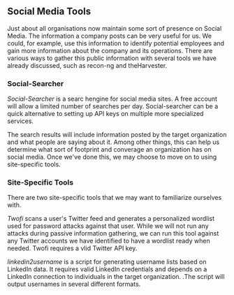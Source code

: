 ## Social Media Tools
Just about all organisations now maintain some sort of presence on Social Media. The information a company posts can be very useful for us. We could, for example, use this information to identify potential employees and gain more information about the company and its operations. There are various ways to gather this public information with several tools we have already discussed, such as recon-ng and theHarvester. 

### Social-Searcher
_Social-Searcher_ is a searc hengine for social media sites. A free account will allow a limited number of searches per day. Social-searcher can be a quick alternative to setting up API keys on multiple more specialized services.

The search results will include information posted by the target organization and what people are saying about it. Among other things, this can help us determine what sort of footprint and converage an organization has on social media. Once we've done this, we may choose to move on to using site-specific tools.

### Site-Specific Tools

There are two site-specific tools that we may want to familiarize ourselves with.

_Twofi_ scans a user's Twitter feed and generates a personalized wordlist used for password attacks against that user. While we will not run any attacks during passive information gathering, we can run this tool against any Twitter accounts we have identified to have a wordlist ready when needed. Twofi requires a vlid Twitter API key.

_linkedin2username_ is a script for generating username lists based on LinkedIn data. It requires valid LinkedIn credentials and depends on a LinkedIn connection to individuals in the target organization. .The script will output usernames in several different formats.

